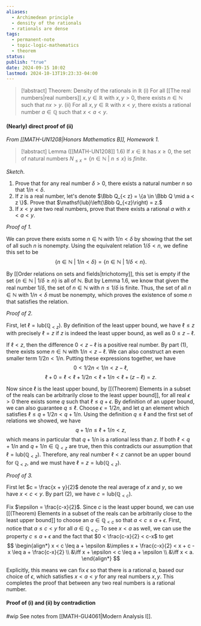 ```yaml
---
aliases:
  - Archimedean principle
  - density of the rationals
  - rationals are dense
tags:
  - permanent-note
  - topic-logic-mathematics
  - theorem
status: 
publish: "true"
date: 2024-09-15 10:02
lastmod: 2024-10-13T19:23:33-04:00
---
```

>[!abstract] Theorem: Density of the rationals in $\mathbb R$
>(i) For all [[The real numbers|real numbers]] $x, y \in \mathbb R$ with $x, y > 0$, there exists $n \in \mathbb N$ such that $nx > y$.
>(ii) For all $x, y \in \mathbb R$ with $x < y$, there exists a rational number $a \in \mathbb Q$ such that $x < a < y$.
>

#### (Nearly) direct proof of (ii)

*From [[MATH-UN1208|Honors Mathematics B]], Homework 1.*

>[!abstract] Lemma ([[MATH-UN1208]] 1.6)
>If $x \in \mathbb R$ has $x \geq 0$, the set of natural numbers $N_{\leq x} = \{ n \in \mathbb N \ | \ n \leq x \}$ is *finite*.

*Sketch.*
1. Prove that for any real number $\delta > 0$, there exists a natural number $n$ so that $1/n < \delta$.
2. If $z$ is a real number, let's denote $\Bbb Q_{< z} = \{a \in \Bbb Q \mid a < z \}$. Prove that $\mathsf{lub}\left(\Bbb Q_{<z}\right) = z.$ 
3. If $x < y$ are two real numbers, prove that there exists a rational $a$ with $x < a < y$.


*Proof of 1.*

We can prove there exists some $n \in \mathbb N$ with $1/n < \delta$ by showing that the set of all such $n$ is nonempty. Using the equivalent relation $1/ \delta < n$, we define this set to be
$$ 
\{n \in \mathbb N \ | \ 1/n < \delta \} = \{n \in \mathbb N \ | \ 1/\delta < n \}.
$$

By [[Order relations on sets and fields|trichotomy]], this set is empty if the set $\{n \in \mathbb N \ | \ 1/\delta \geq n \}$ is all of $\mathbb N$. But by Lemma 1.6, we know that given the real number $1/\delta$, the set of $n \in \mathbb N$ with $n \leq 1/\delta$ is finite. Thus, the set of all $n \in \mathbb N$ with $1/n < \delta$ must be nonempty, which proves the existence of some $n$ that satisfies the relation.

*Proof of 2.*

First, let $\ell = \mathsf{lub}(\mathbb Q_{<z})$. By definition of the least upper bound, we have $\ell \leq z$ with precisely $\ell = z$ if $z$ is indeed the least upper bound, as well as $0 \leq z - \ell$.

If $\ell < z$, then the difference $0 < z - \ell$ is a positive real number. By part (1), there exists some $n \in \mathbb N$ with $1/n < z - \ell$. We can also construct an even smaller term $1/2n < 1/n$. Putting these expressions together, we have 
$$ 
0 < 1/2n < 1/n < z - \ell, 
$$
$$ 
\ell + 0 = \ell < \ell + 1/2n < \ell + 1/n < \ell + (z - \ell) = z.
$$

 Now since $\ell$ is the least upper bound, by [[(Theorem) Elements in a subset of the reals can be arbitrarily close to the least upper bound]], for all real $\epsilon>0$ there exists some $q$ such that $\ell \leq q + \epsilon$. By definition of an upper bound, we can also guarantee $q \leq \ell$. Choose $\epsilon = 1/2n$, and let $q$ an element which satisfies $\ell \leq q + 1/2n < q + 1/n$. Using the definition $q \leq \ell$ and the first set of relations we showed, we have
 $$ 
 q + 1/n \leq \ell + 1/n < z, 
 $$
 which means in particular that $q + 1/n$ is a rational less than $z$. If both $\ell < q + 1/n$ and $q + 1/n \in \mathbb Q_{<z}$ are true, then this contradicts our assumption that $\ell = \mathsf{lub}(\mathbb Q_{<z})$. Therefore, any real number $\ell < z$ cannot be an upper bound for $\mathbb Q_{<z}$, and we must have $\ell = z = \mathsf{lub}(\mathbb Q_{<z})$.

*Proof of 3.*

First let $c = \frac{x + y}{2}$ denote the real average of $x$ and $y$, so we have $x < c < y$. By part (2), we have $c = \mathsf{lub}(\mathbb Q_{<c})$. 

Fix $\epsilon = \frac{c-x}{2}$. Since $c$ is the least upper bound, we can use [[(Theorem) Elements in a subset of the reals can be arbitrarily close to the least upper bound]] to choose an $a \in \mathbb Q_{<c}$ so that $a < c \leq a + \epsilon$. First, notice that $a \leq c < y$ for all $a \in \mathbb Q_{<c}$. To see $x < a$ as well, we can use the property $c \leq a + \epsilon$ and the fact that $0 < \frac{c-x}{2} < c-x$ to get
$$
\begin{align*}
    x < c \leq a + \epsilon &\implies x + \frac{c-x}{2} < x + c - x \leq a + \frac{c-x}{2} \\
    &\iff x + \epsilon < c \leq a + \epsilon \\
    &\iff x < a.
\end{align*}
$$

Explicitly, this means we can fix $\epsilon$ so that there is a rational $a$, based our choice of $\epsilon$, which satisfies $x < a < y$ for any real numbers $x,y$. This completes the proof that between any two real numbers is a rational number.

#### Proof of (i) and (ii) by contradiction

#wip See notes from [[MATH-GU4061|Modern Analysis I]].